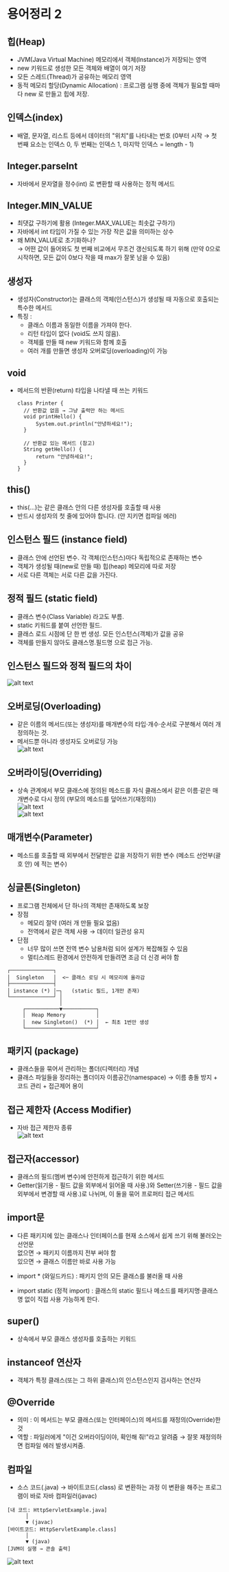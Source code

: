 # 용어정리 2

## 힙(Heap)
- JVM(Java Virtual Machine) 메모리에서 객체(Instance)가 저장되는 영역  
- new 키워드로 생성한 모든 객체와 배열이 여기 저장
- 모든 스레드(Thread)가 공유하는 메모리 영역  
- 동적 메모리 할당(Dynamic Allocation) : 프로그램 실행 중에 객체가 필요할 때마다 new 로 만들고 힙에 저장.

## 인덱스(index)
- 배열, 문자열, 리스트 등에서 데이터의 "위치"를 나타내는 번호 (0부터 시작 → 첫 번째 요소는 인덱스 0, 두 번째는 인덱스 1, 마지막 인덱스 = length - 1)

## Integer.parseInt
- 자바에서 문자열을 정수(int) 로 변환할 때 사용하는 정적 메서드

## Integer.MIN_VALUE
- 최댓값 구하기에 활용 (Integer.MAX_VALUE는 최솟값 구하기)
- 자바에서 int 타입이 가질 수 있는 가장 작은 값을 의미하는 상수
- 왜 MIN_VALUE로 초기화하나?  
→ 어떤 값이 들어와도 첫 번째 비교에서 무조건 갱신되도록 하기 위해
(만약 0으로 시작하면, 모든 값이 0보다 작을 때 max가 잘못 남을 수 있음)

## 생성자 
- 생성자(Constructor)는 클래스의 객체(인스턴스)가 생성될 때 자동으로 호출되는 특수한 메서드
- 특징 :
  - 클래스 이름과 동일한 이름을 가져야 한다.  
  - 리턴 타입이 없다 (void도 쓰지 않음).  
  - 객체를 만들 때 new 키워드와 함께 호출  
  - 여러 개를 만들면 생성자 오버로딩(overloading)이 가능

## void
- 메서드의 반환(return) 타입을 나타낼 때 쓰는 키워드
  ```
  class Printer {
    // 반환값 없음 → 그냥 출력만 하는 메서드
    void printHello() {
        System.out.println("안녕하세요!");
    }

    // 반환값 있는 메서드 (참고)
    String getHello() {
        return "안녕하세요!";
    }
  }

## this()
- this(...)는 같은 클래스 안의 다른 생성자를 호출할 때 사용
- 반드시 생성자의 첫 줄에 있어야 합니다. (안 지키면 컴파일 에러)

## 인스턴스 필드 (instance field)
- 클래스 안에 선언된 변수. 각 객체(인스턴스)마다 독립적으로 존재하는 변수
- 객체가 생성될 때(new로 만들 때) 힙(heap) 메모리에 따로 저장
- 서로 다른 객체는 서로 다른 값을 가진다.

## 정적 필드 (static field)
- 클래스 변수(Class Variable) 라고도 부름.
- static 키워드를 붙여 선언한 필드.
- 클래스 로드 시점에 단 한 번 생성. 모든 인스턴스(객체)가 값을 공유
- 객체를 만들지 않아도 클래스명.필드명 으로 접근 가능.

## 인스턴스 필드와 정적 필드의 차이  
![alt text](img/image-32.png)

## 오버로딩(Overloading)
- 같은 이름의 메서드(또는 생성자)를 매개변수의 타입·개수·순서로 구분해서 여러 개 정의하는 것.
- 메서드뿐 아니라 생성자도 오버로딩 가능  
![alt text](img/image-49.png)

## 오버라이딩(Overriding)
- 상속 관계에서 부모 클래스에 정의된 메소드를 자식 클래스에서 같은 이름·같은 매개변수로 다시 정의 (부모의 메소드를 덮어쓰기(재정의))  
![alt text](img/image-53.png)  
![alt text](img/image-54.png)

## 매개변수(Parameter)
- 메소드를 호출할 때 외부에서 전달받은 값을 저장하기 위한 변수 (메소드 선언부(괄호 안) 에 적는 변수)

## 싱글톤(Singleton)
- 프로그램 전체에서 단 하나의 객체만 존재하도록 보장
- 장점
  - 메모리 절약 (여러 개 만들 필요 없음)
  - 전역에서 같은 객체 사용 → 데이터 일관성 유지
- 단점
  - 너무 많이 쓰면 전역 변수 남용처럼 되어 설계가 복잡해질 수 있음
  - 멀티스레드 환경에서 안전하게 만들려면 조금 더 신경 써야 함
```
┌──────────────┐
│  Singleton   │  <─ 클래스 로딩 시 메모리에 올라감
├──────────────┤
│ instance (*) │─┐   (static 필드, 1개만 존재)
└──────────────┘ │
                 │
     ┌───────────▼───────────┐
     │  Heap Memory          │
     │  new Singleton()  (*) │  ← 최초 1번만 생성
     └───────────────────────┘
```

## 패키지 (package)
- 클래스들을 묶어서 관리하는 폴더(디렉터리) 개념  
- 클래스 파일들을 정리하는 폴더이자 이름공간(namespace) → 이름 충돌 방지 + 코드 관리 + 접근제어 용이

## 접근 제한자 (Access Modifier)
- 자바 접근 제한자 종류  
![alt text](img/image-33.png)

## 접근자(accessor)
- 클래스의 필드(멤버 변수)에 안전하게 접근하기 위한 메서드  
- Getter(읽기용 - 필드 값을 외부에서 읽어올 때 사용.)와 Setter(쓰기용 - 필드 값을 외부에서 변경할 때 사용.)로 나뉘며, 이 둘을 묶어 프로퍼티 접근 메서드

## import문
- 다른 패키지에 있는 클래스나 인터페이스를 현재 소스에서 쉽게 쓰기 위해 불러오는 선언문  
없으면 → 패키지 이름까지 전부 써야 함  
있으면 → 클래스 이름만 바로 사용 가능

- import * (와일드카드) : 패키지 안의 모든 클래스를 불러올 때 사용  

- import static (정적 import) : 클래스의 static 필드나 메소드를 패키지명·클래스명 없이 직접 사용 가능하게 한다.

## super()
- 상속에서 부모 클래스 생성자를 호출하는 키워드

## instanceof 연산자
- 객체가 특정 클래스(또는 그 하위 클래스)의 인스턴스인지 검사하는 연산자

## @Override
- 의미 : 이 메서드는 부모 클래스(또는 인터페이스)의 메서드를 재정의(Override)한 것
- 역할 : 파일러에게 "이건 오버라이딩이야, 확인해 줘!"라고 알려줌 → 잘못 재정의하면 컴파일 에러 발생시켜줌.

## 컴파일
- 소스 코드(.java) → 바이트코드(.class) 로 변환하는 과정
  이 변환을 해주는 프로그램이 바로 자바 컴파일러(javac)
```
[내 코드: HttpServletExample.java]
      │
      ▼ (javac)
[바이트코드: HttpServletExample.class]
      │
      ▼ (java)
[JVM이 실행 → 콘솔 출력]
```
![alt text](img/image-70.png)
